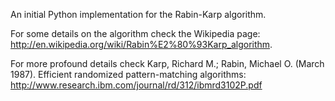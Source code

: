 An initial Python implementation for the Rabin-Karp algorithm. 



For some details on the algorithm check the Wikipedia page: http://en.wikipedia.org/wiki/Rabin%E2%80%93Karp_algorithm. 

For more profound details check   Karp, Richard M.; Rabin, Michael O. (March 1987). Efficient randomized pattern-matching algorithms: http://www.research.ibm.com/journal/rd/312/ibmrd3102P.pdf



